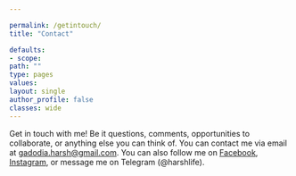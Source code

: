 ```yaml
---

permalink: /getintouch/
title: "Contact"

defaults:
- scope:
path: ""
type: pages
values:
layout: single
author_profile: false
classes: wide
---
```


Get in touch with me! Be it questions, comments, opportunities to collaborate, or anything else you can think of. You can contact me via email at gadodia.harsh@gmail.com. You can also follow me on [Facebook](https://www.fb.com/harsh.gadodia), [Instagram](https://www.instagram.com/instaharshgram), or message me on Telegram (@harshlife).


